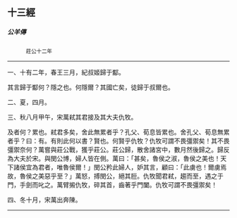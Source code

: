 

## 十三經

##### 公羊傳
　　　`莊公十二年`

* * *

一、十有二年，春王三月，紀叔姬歸于酅。

其言歸于酅何？隱之也。何隱爾？其國亡矣，徒歸于叔爾也。

二、夏，四月。

三、秋八月甲午，宋萬弒其君接及其大夫仇牧。

及者何？累也。弒君多矣，舍此無累者乎？孔父、荀息皆累也。舍孔父、荀息無累者乎？曰：有。有則此何以書？賢也。何賢乎仇牧？仇牧可謂不畏彊禦矣！其不畏彊禦奈何？萬嘗與莊公戰，獲乎莊公。莊公歸，散舍諸宮中，數月然後歸之。歸反為大夫於宋。與閔公博，婦人皆在側。萬曰：「甚矣，魯侯之淑，魯侯之美也！天下諸侯宜為君者，唯魯侯爾！」閔公矜此婦人，妒其言，顧曰：「此虜也！爾虜焉故，魯侯之美惡乎至？」萬怒，搏閔公，絕其脰。仇牧聞君弒，趨而至，遇之于門，手劍而叱之。萬臂摋仇牧，碎其首，齒著乎門闔。仇牧可謂不畏彊禦矣！

四、冬十月，宋萬出奔陳。

* * *

